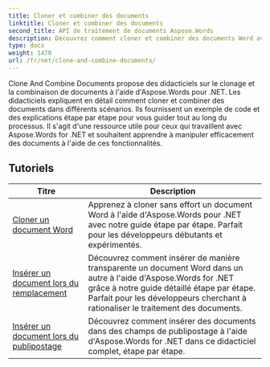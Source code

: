 ```yaml
---
title: Cloner et combiner des documents
linktitle: Cloner et combiner des documents
second_title: API de traitement de documents Aspose.Words
description: Découvrez comment cloner et combiner des documents Word avec Aspose.Words pour .NET. Apprenez à créer des copies de documents, à fusionner plusieurs documents en un seul, à gérer les sections, les en-têtes et les pieds de page.
type: docs
weight: 1470
url: /fr/net/clone-and-combine-documents/
---
```

Clone And Combine Documents propose des didacticiels sur le clonage et la combinaison de documents à l'aide d'Aspose.Words pour .NET. Les didacticiels expliquent en détail comment cloner et combiner des documents dans différents scénarios. Ils fournissent un exemple de code et des explications étape par étape pour vous guider tout au long du processus. Il s'agit d'une ressource utile pour ceux qui travaillent avec Aspose.Words for .NET et souhaitent apprendre à manipuler efficacement des documents à l'aide de ces fonctionnalités.

 ## Tutoriels
| Titre | Description |
| --- | --- |
| [Cloner un document Word](./cloning-document/) | Apprenez à cloner sans effort un document Word à l'aide d'Aspose.Words pour .NET avec notre guide étape par étape. Parfait pour les développeurs débutants et expérimentés. |
| [Insérer un document lors du remplacement](./insert-document-at-replace/) | Découvrez comment insérer de manière transparente un document Word dans un autre à l'aide d'Aspose.Words for .NET grâce à notre guide détaillé étape par étape. Parfait pour les développeurs cherchant à rationaliser le traitement des documents. |
| [Insérer un document lors du publipostage](./insert-document-at-mail-merge/) | Découvrez comment insérer des documents dans des champs de publipostage à l'aide d'Aspose.Words for .NET dans ce didacticiel complet, étape par étape. |